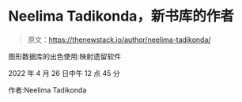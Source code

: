 # Neelima Tadikonda，新书库的作者

> 原文：<https://thenewstack.io/author/neelima-tadikonda/>

图形数据库的出色使用:映射遗留软件

2022 年 4 月 26 日中午 12 点 45 分

作者:Neelima Tadikonda